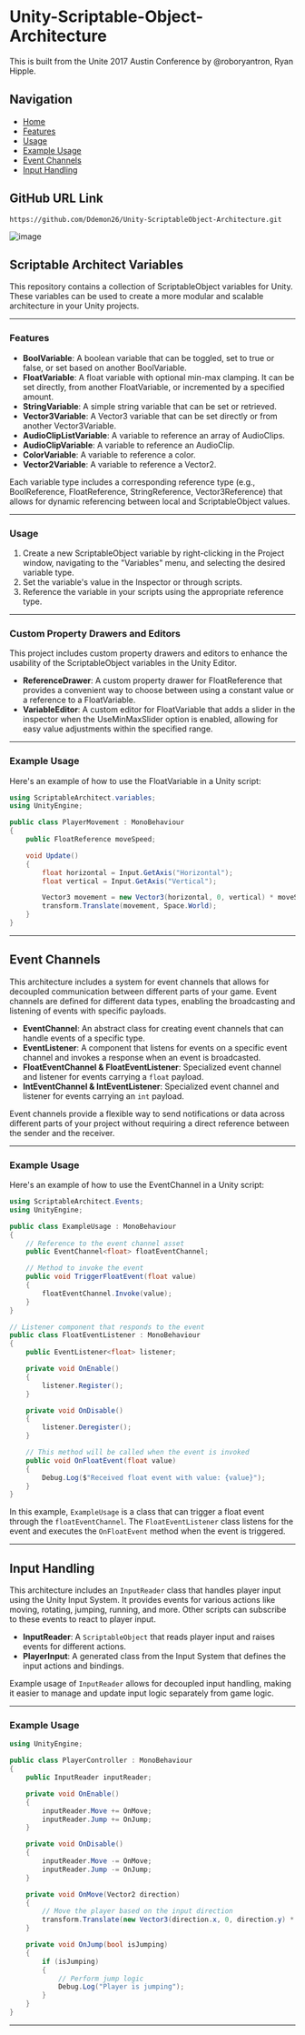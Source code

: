 # Unity-Scriptable-Object-Architecture

This is built from the Unite 2017 Austin Conference by @roboryantron, Ryan Hipple.

## Navigation

* [Home](#unity-scriptable-object-architecture)
* [Features](#features)
* [Usage](#usage)
* [Example Usage](#example-usage)
* [Event Channels](#event-channels)
* [Input Handling](#input-handling)

## GitHub URL Link

```
https://github.com/Ddemon26/Unity-ScriptableObject-Architecture.git
```

![image](https://github.com/Ddemon26/Unity-ScriptableObject-Architecture/assets/95268795/e364c4f3-d6ad-4c7d-b9ab-6c60152f343f)

## Scriptable Architect Variables

This repository contains a collection of ScriptableObject variables for Unity. These variables can be used to create a more modular and scalable architecture in your Unity projects.

***

### Features

- **BoolVariable**: A boolean variable that can be toggled, set to true or false, or set based on another BoolVariable.
- **FloatVariable**: A float variable with optional min-max clamping. It can be set directly, from another FloatVariable, or incremented by a specified amount.
- **StringVariable**: A simple string variable that can be set or retrieved.
- **Vector3Variable**: A Vector3 variable that can be set directly or from another Vector3Variable.
- **AudioClipListVariable**: A variable to reference an array of AudioClips.
- **AudioClipVariable**: A variable to reference an AudioClip.
- **ColorVariable**: A variable to reference a color.
- **Vector2Variable**: A variable to reference a Vector2.

Each variable type includes a corresponding reference type (e.g., BoolReference, FloatReference, StringReference, Vector3Reference) that allows for dynamic referencing between local and ScriptableObject values.

***

### Usage

1. Create a new ScriptableObject variable by right-clicking in the Project window, navigating to the "Variables" menu, and selecting the desired variable type.
2. Set the variable's value in the Inspector or through scripts.
3. Reference the variable in your scripts using the appropriate reference type.

***

### Custom Property Drawers and Editors

This project includes custom property drawers and editors to enhance the usability of the ScriptableObject variables in the Unity Editor.

- **ReferenceDrawer**: A custom property drawer for FloatReference that provides a convenient way to choose between using a constant value or a reference to a FloatVariable.
- **VariableEditor**: A custom editor for FloatVariable that adds a slider in the inspector when the UseMinMaxSlider option is enabled, allowing for easy value adjustments within the specified range.

***

### Example Usage

Here's an example of how to use the FloatVariable in a Unity script:

```csharp
using ScriptableArchitect.variables;
using UnityEngine;

public class PlayerMovement : MonoBehaviour
{
    public FloatReference moveSpeed;

    void Update()
    {
        float horizontal = Input.GetAxis("Horizontal");
        float vertical = Input.GetAxis("Vertical");

        Vector3 movement = new Vector3(horizontal, 0, vertical) * moveSpeed.Value * Time.deltaTime;
        transform.Translate(movement, Space.World);
    }
}
```
***

## Event Channels

This architecture includes a system for event channels that allows for decoupled communication between different parts of your game. Event channels are defined for different data types, enabling the broadcasting and listening of events with specific payloads.

- **EventChannel**: An abstract class for creating event channels that can handle events of a specific type.
- **EventListener**: A component that listens for events on a specific event channel and invokes a response when an event is broadcasted.
- **FloatEventChannel & FloatEventListener**: Specialized event channel and listener for events carrying a `float` payload.
- **IntEventChannel & IntEventListener**: Specialized event channel and listener for events carrying an `int` payload.

Event channels provide a flexible way to send notifications or data across different parts of your project without requiring a direct reference between the sender and the receiver.

***

### Example Usage

Here's an example of how to use the EventChannel in a Unity script:

```csharp
using ScriptableArchitect.Events;
using UnityEngine;

public class ExampleUsage : MonoBehaviour
{
    // Reference to the event channel asset
    public EventChannel<float> floatEventChannel;

    // Method to invoke the event
    public void TriggerFloatEvent(float value)
    {
        floatEventChannel.Invoke(value);
    }
}

// Listener component that responds to the event
public class FloatEventListener : MonoBehaviour
{
    public EventListener<float> listener;

    private void OnEnable()
    {
        listener.Register();
    }

    private void OnDisable()
    {
        listener.Deregister();
    }

    // This method will be called when the event is invoked
    public void OnFloatEvent(float value)
    {
        Debug.Log($"Received float event with value: {value}");
    }
}
```

In this example, `ExampleUsage` is a class that can trigger a float event through the `floatEventChannel`. The `FloatEventListener` class listens for the event and executes the `OnFloatEvent` method when the event is triggered.

***

## Input Handling

This architecture includes an `InputReader` class that handles player input using the Unity Input System. It provides events for various actions like moving, rotating, jumping, running, and more. Other scripts can subscribe to these events to react to player input.

- **InputReader**: A `ScriptableObject` that reads player input and raises events for different actions.
- **PlayerInput**: A generated class from the Input System that defines the input actions and bindings.

Example usage of `InputReader` allows for decoupled input handling, making it easier to manage and update input logic separately from game logic.

***

### Example Usage

```csharp
using UnityEngine;

public class PlayerController : MonoBehaviour
{
    public InputReader inputReader;

    private void OnEnable()
    {
        inputReader.Move += OnMove;
        inputReader.Jump += OnJump;
    }

    private void OnDisable()
    {
        inputReader.Move -= OnMove;
        inputReader.Jump -= OnJump;
    }

    private void OnMove(Vector2 direction)
    {
        // Move the player based on the input direction
        transform.Translate(new Vector3(direction.x, 0, direction.y) * Time.deltaTime);
    }

    private void OnJump(bool isJumping)
    {
        if (isJumping)
        {
            // Perform jump logic
            Debug.Log("Player is jumping");
        }
    }
}
```


***
